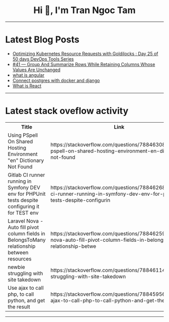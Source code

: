 <h1 align="center">Hi 👋, I'm Tran Ngoc Tam</h1>

---

# Latest Blog Posts 
<!-- BLOG-POST-LIST:START -->
- [Optimizing Kubernetes Resource Requests with Goldilocks : Day 25 of 50 days DevOps Tools Series](https://dev.to/shivam_agnihotri/optimizing-kubernetes-resource-requests-with-goldilocks-day-25-of-50-days-devops-tools-series-1c58)
- [#41 — Group And Summarize Rows While Retaining Columns Whose Values Are Unchanged](https://dev.to/judith677/41-group-and-summarize-rows-while-retaining-columns-whose-values-are-unchanged-3emc)
- [what is angular](https://dev.to/mosininamdar/what-is-angular-5djm)
- [Connect postgres with docker and django](https://dev.to/hitesh_chauhan_42485a44af/connect-postgres-with-docker-and-django-7c0)
- [What is React](https://dev.to/mosininamdar/what-is-react-202k)
<!-- BLOG-POST-LIST:END -->

---

# Latest stack oveflow activity
<table>
  <tr><th>Title</th><th>Link</th></tr>
  <!-- STACKOVERFLOW:START --><tr><td>Using PSpell On Shared Hosting Environment &quot;en&quot; Dictionary Not Found</td><td>https://stackoverflow.com/questions/78846308/using-pspell-on-shared-hosting-environment-en-dictionary-not-found</td></tr><tr><td>Gitlab CI runner running in Symfony DEV env for PHPUnit tests despite configuring it for TEST env</td><td>https://stackoverflow.com/questions/78846268/gitlab-ci-runner-running-in-symfony-dev-env-for-phpunit-tests-despite-configurin</td></tr><tr><td>Laravel Nova - Auto fill pivot column fields in BelongsToMany relationship between resources</td><td>https://stackoverflow.com/questions/78846259/laravel-nova-auto-fill-pivot-column-fields-in-belongstomany-relationship-betwe</td></tr><tr><td>newbie struggling with site takedown</td><td>https://stackoverflow.com/questions/78846114/newbie-struggling-with-site-takedown</td></tr><tr><td>Use ajax to call php, to call python, and get the result</td><td>https://stackoverflow.com/questions/78845956/use-ajax-to-call-php-to-call-python-and-get-the-result</td></tr><!-- STACKOVERFLOW:END -->
</table>

---


